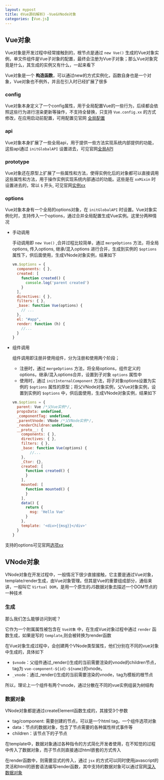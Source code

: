 ```yaml
---
layout: mypost
title: 《Vue源码解析》-Vue&VNode对象
categories: [Vue.js]
---
```


## Vue对象

Vue对象是开发过程中经常接触到的，根节点是通过 `new Vue()` 生成的Vue对象实例，单文件组件是Vue子对象的配置，最终会注册为Vue子对象；那么Vue对象究竟是什么，其生成的实例又有什么，一起来看下

Vue对象是一个 **构造函数**，可以通过new的方式实例化，函数自身也是一个对象，Vue对象也不例外，并且在引入时已经扩展了很多

### config

Vue对象本身定义了一个config属性，用于全局配置Vue的一些行为，后续都会依照这些行为进行渲染更新等操作，不支持全替换，只支持 `Vue.config.xx` 的方式修改，在应用启动前配置，可用配置见官网 [全局配置]([https://cn.vuejs.org/v2/api/#全局配置](https://cn.vuejs.org/v2/api/#%E5%85%A8%E5%B1%80%E9%85%8D%E7%BD%AE))

### api

Vue对象本身扩展了一些全局api，用于提供一些方法实现系统内部提供的功能，这些api通过 `initGlobalAPI` 设置进去，可见官网[全局API]([https://cn.vuejs.org/v2/api/#全局-API](https://cn.vuejs.org/v2/api/#%E5%85%A8%E5%B1%80-API))

### prototype

Vue对象还在原型上扩展了一些属性和方法，使得实例化后的对象都可以直接调用这些属性和方法，用于操作实例实现系统内部通过的功能。这些是在 `xxMixin` 时设置进去的，常以 `$` 开头, 可见官网[实例xx]([https://cn.vuejs.org/v2/api/#实例-property](https://cn.vuejs.org/v2/api/#%E5%AE%9E%E4%BE%8B-property))

### options

Vue对象本身有一个全局的options对象，在 `initGlobalAPI` 时设置。Vue对象实例化时，支持传入一个options，通过合并全局配置生成Vue实例。这里分两种情况

* 手动调用

  手动调用即 `new Vue()` ,合并过程比较简单，通过 `mergeOptions` 方法，将全局options, 传入options, 继承/混入options 进行合并，生成到实例的 `$options`属性下，供后面使用，生成VNode对象实例，结果如下

  ```jsx
  vm.$options = {
    components: { },
    created: [
      function created() {
        console.log('parent created')
      }
    ],
    directives: { },
    filters: { },
    _base: function Vue(options) {
      // ...
    },
    el: "#app",
    render: function (h) {
      //...
    }
  }
  ```

* 组件调用

  组件调用即注册并使用组件，分为注册和使用两个阶段；

  - 注册时，通过 `mergeOptions` 方法，将全局options，组件定义的options，继承/混入options合并，设置到子对象 `options` 属性中
  - 使用时，通过 `initInternalComponent` 方法，将子对象options设置为实例的 `$options` 属性的原型；将父VNode对象实例，父Vue对象实例，设置到实例的 `$options` 中，供后面使用，生成VNode对象实例，结果如下

  ```jsx
  vm.$options = {
    parent: Vue /*父Vue实例*/,
    propsData: undefined,
    _componentTag: undefined,
    _parentVnode: VNode /*父VNode实例*/,
    _renderChildren:undefined,
    __proto__: {
      components: { },
      directives: { },
      filters: { },
      _base: function Vue(options) {
          //...
      },
      _Ctor: {},
      created: [
        function created() {
        }
      ],
      mounted: [
        function mounted() {
        }
      ],
      data() {
        return {
          msg: 'Hello Vue'
        }
      },
      template: '<div>{{msg}}</div>'
    }
  }
  ```
  

支持的options可见官网[选项xx]([https://cn.vuejs.org/v2/api/#选项-数据](https://cn.vuejs.org/v2/api/#%E9%80%89%E9%A1%B9-%E6%95%B0%E6%8D%AE))

## VNode对象

VNode对象在开发过程中，一般情况下很少直接接触，它主要是通过Vue对象，template/render生成，由Vue对象管理。但其是Vue的重要组成部分，通俗来讲，一般叫它 `Virtual DOM`，是用一个原生的JS数据对象去描述一个DOM节点的一种技术

### 生成

那么我们怎么能够访问到呢？

它作为一个附属属性被包含在 `Vue对象` 中，在生成Vue对象过程中通过 `render` 函数生成，如果是写的 `template`,则会被转换为render函数

在Vue对象生成过程中，会创建两个VNode类型属性，他们分别在不同的vue对象中生成的，具体如下

- `$vnode`：父组件通过_render()生成的当前需要渲染的vnode的children节点，tag为 `vue-component-${id}-${name}`的vnode。
- `_vnode`：通过_render()生成的当前需要渲染的vnode，tag为模板的根节点

所以，理论上一个组件有两个vnode，通过分散在不同的vue实例组装为树结构

### 数据对象

VNode对象都是通过createElement函数生成的，其接受3个参数

- tag/component:  需要创建的节点，可以是一个html tag，一个组件选项对象
- data：节点的数据对象，包含了节点需要的各种属性样式事件等
- children：该节点下的子节点

在template中，数据对象通过各种指令的方式简化开发者使用，在不知觉的过程中传入了数据对象，而子节点则直接通过html嵌套的方式传入

在render函数中，则需要显式的传入，通过 `jsx` 的方式可以同时使用javascript的灵活和html的嵌套语法编写render函数，其中支持的数据对象可以通过官网[深入数据对象]([https://cn.vuejs.org/v2/guide/render-function.html#深入数据对象](https://cn.vuejs.org/v2/guide/render-function.html#%E6%B7%B1%E5%85%A5%E6%95%B0%E6%8D%AE%E5%AF%B9%E8%B1%A1))